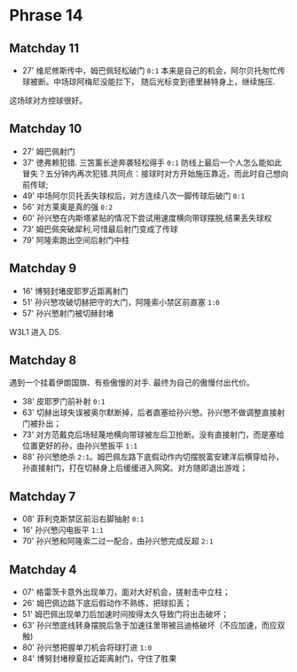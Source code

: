 # Phrase 14

Matchday 11
---------------------------------------------------------------------------
- 27' 维尼修斯传中，姆巴佩轻松破门 `0:1`
  本来是自己的机会，阿尔贝托匆忙传球被断。中场琼阿梅尼没能拦下，
  随后光标变到德里赫特身上，继续施压.

这场球对方控球很好。

Matchday 10
---------------------------------------------------------------------------
- 27' 姆巴佩射门
- 37' 徳弗赖犯错. 三笘薰长途奔袭轻松得手 `0:1` 防线上最后一个人怎么能如此冒失？五分钟内再次犯错.共同点：接球时对方开始施压靠近，而此时自己想向前传球;
- 49' 中场阿尔贝托丢失球权后，对方连续八次一脚传球后破门 `0:1`
- 56' 对方莱奥是真的强 `0:2`
- 60' 孙兴慜在内斯塔紧贴的情况下尝试用速度横向带球摆脱,结果丢失球权
- 73' 姆巴佩突破犀利,可惜最后射门变成了传球
- 79' 阿隆索跑出空间后射门中柱

Matchday 9
---------------------------------------------------------------------------
- 16' 博努封堵皮耶罗近距离射门
- 51' 孙兴慜攻破切赫把守的大门，阿隆索小禁区前直塞 `1:0`
- 57' 孙兴慜射门被切赫封堵

W3L1 进入 D5.

Matchday 8
---------------------------------------------------------------------------
遇到一个挂着伊朗国旗、有些傲慢的对手. 最终为自己的傲慢付出代价。

- 38' 皮耶罗门前补射 `0:1`
- 63' 切赫出球失误被奥尔默断掉，后者直塞给孙兴慜。孙兴慜不做调整直接射门被扑出；
- 73' 对方范戴克后场轻蔑地横向带球被左后卫抢断。没有直接射门，而是塞给位置更好的孙，由孙兴慜扳平 `1:1`
- 88' 孙兴慜绝杀 `2:1`。姆巴佩左路下底假动作内切摆脱富安建洋后横穿给孙，孙直接射门，打在切赫身上后缓缓进入网窝。对方随即退出游戏；

Matchday 7
---------------------------------------------------------------------------
- 08' 菲利克斯禁区前沿右脚抽射 `0:1`
- 16' 孙兴慜闪电扳平 `1:1`
- 70' 孙兴慜和阿隆索二过一配合，由孙兴慜完成反超 `2:1`

Matchday 4
---------------------------------------------------------------------------
- 07' 格雷茨卡意外出现单刀，面对大好机会，搓射击中立柱；
- 26' 姆巴佩边路下底后假动作不熟练，把球扣丢；
- 51' 姆巴佩出现单刀后加速时间按得太久导致门将出击破坏；
- 63' 孙兴慜底线转身摆脱后急于加速往里带被吕迪格破坏（不应加速，而应双触)
- 80' 孙兴慜把握单刀机会将球打进 `1:0`
- 84' 博努封堵穆夏拉近距离射门，守住了胜果
